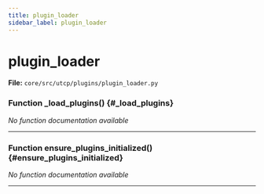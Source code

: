 ```yaml
---
title: plugin_loader
sidebar_label: plugin_loader
---
```


# plugin_loader

**File:** `core/src/utcp/plugins/plugin_loader.py`

### Function _load_plugins() {#_load_plugins}

*No function documentation available*

---

### Function ensure_plugins_initialized() {#ensure_plugins_initialized}

*No function documentation available*

---
